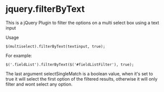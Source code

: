 # jquery.filterByText
This is a jQuery Plugin to filter the options on a multi select box using a text input

Usage

```
$(multiselect).filterByText(textinput, true);
```

For example:

```
$('.fieldList').filterByText($('#fieldListFilter'), true);
```

The last argument selectSingleMatch is a boolean value, when it's set to true it will select the first option of the filtered results, otherwise it will only filter and wont select any option.
